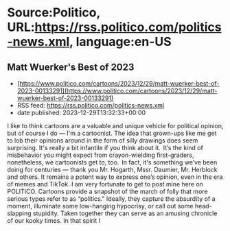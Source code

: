 # Source:Politico, URL:https://rss.politico.com/politics-news.xml, language:en-US

## Matt Wuerker's Best of 2023
 - [https://www.politico.com/cartoons/2023/12/29/matt-wuerker-best-of-2023-00133291](https://www.politico.com/cartoons/2023/12/29/matt-wuerker-best-of-2023-00133291)
 - RSS feed: https://rss.politico.com/politics-news.xml
 - date published: 2023-12-29T13:32:33+00:00

I like to think cartoons are a valuable and unique vehicle for political opinion, but of course I do — I'm a cartoonist. The idea that grown-ups like me get to lob their opinions around in the form of silly drawings does seem surprising. It's really a bit infantile if you think about it.  It’s the kind of misbehavior you might expect from crayon-wielding first-graders, nonetheless, we cartoonists get to, too.  In fact, it's something we’ve been doing for centuries — thank you Mr. Hogarth, Mssr. Daumier, Mr. Herblock and others. It remains a potent way to express one’s opinion, even in the era of memes and TikTok. I am very fortunate to get to post mine here on POLITICO. Cartoons provide a snapshot of the march of folly that more serious types refer to as “politics." Ideally, they capture the absurdity of a moment, illuminate some low-hanging hypocrisy, or call out some head-slapping stupidity. Taken together they can serve as an amusing chronicle of our kooky times. In that spirit I 

